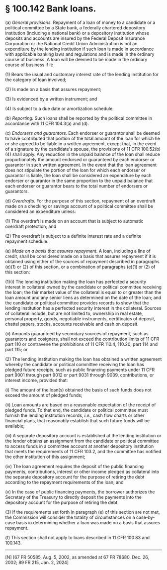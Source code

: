 # § 100.142   Bank loans.

(a) *General provisions.* Repayment of a loan of money to a candidate or a political committee by a State bank, a federally chartered depository institution (including a national bank) or a depository institution whose deposits and accounts are insured by the Federal Deposit Insurance Corporation or the National Credit Union Administration is not an expenditure by the lending institution if such loan is made in accordance with applicable banking laws and regulations and is made in the ordinary course of business. A loan will be deemed to be made in the ordinary course of business if it: 


(1) Bears the usual and customary interest rate of the lending institution for the category of loan involved; 


(2) Is made on a basis that assures repayment; 


(3) Is evidenced by a written instrument; and 


(4) Is subject to a due date or amortization schedule. 


(b) *Reporting.* Such loans shall be reported by the political committee in accordance with 11 CFR 104.3(a) and (d). 


(c) *Endorsers and guarantors.* Each endorser or guarantor shall be deemed to have contributed that portion of the total amount of the loan for which he or she agreed to be liable in a written agreement, except that, in the event of a signature by the candidate's spouse, the provisions of 11 CFR 100.52(b)(4) shall apply. Any reduction in the unpaid balance of the loan shall reduce proportionately the amount endorsed or guaranteed by each endorser or guarantor in such written agreement. In the event that the loan agreement does not stipulate the portion of the loan for which each endorser or guarantor is liable, the loan shall be considered an expenditure by each endorser or guarantor in the same proportion to the unpaid balance that each endorser or guarantor bears to the total number of endorsers or guarantors. 


(d) *Overdrafts.* For the purpose of this section, repayment of an overdraft made on a checking or savings account of a political committee shall be considered an expenditure unless: 


(1) The overdraft is made on an account that is subject to automatic overdraft protection; and 


(2) The overdraft is subject to a definite interest rate and a definite repayment schedule. 


(e) *Made on a basis that assures repayment.* A loan, including a line of credit, shall be considered made on a basis that assures repayment if it is obtained using either of the sources of repayment described in paragraphs (e)(1) or (2) of this section, or a combination of paragraphs (e)(1) or (2) of this section: 


(1)(i) The lending institution making the loan has perfected a security interest in collateral owned by the candidate or political committee receiving the loan; the fair market value of the collateral is equal to or greater than the loan amount and any senior liens as determined on the date of the loan; and the candidate or political committee provides records to show that the lending institution has a perfected security interest in the collateral. Sources of collateral include, but are not limited to, ownership in real estate, personal property, goods, negotiable instruments, certificates of deposit, chattel papers, stocks, accounts receivable and cash on deposit. 


(ii) Amounts guaranteed by secondary sources of repayment, such as guarantors and cosigners, shall not exceed the contribution limits of 11 CFR part 110 or contravene the prohibitions of 11 CFR 110.4, 110.20, part 114 and part 115; or 


(2) The lending institution making the loan has obtained a written agreement whereby the candidate or political committee receiving the loan has pledged future receipts, such as public financing payments under 11 CFR part 9001 through part 9012 or part 9031 through 9039, contributions, or interest income, provided that: 


(i) The amount of the loan(s) obtained the basis of such funds does not exceed the amount of pledged funds; 


(ii) Loan amounts are based on a reasonable expectation of the receipt of pledged funds. To that end, the candidate or political committee must furnish the lending institution records, *i.e.*, cash flow charts or other financial plans, that reasonably establish that such future funds will be available; 


(iii) A separate depository account is established at the lending institution or the lender obtains an assignment from the candidate or political committee to access funds in a committee account at another depository institution that meets the requirements of 11 CFR 103.2, and the committee has notified the other institution of this assignment; 


(iv) The loan agreement requires the deposit of the public financing payments, contributions, interest or other income pledged as collateral into the separate depository account for the purpose of retiring the debt according to the repayment requirements of the loan; and 


(v) In the case of public financing payments, the borrower authorizes the Secretary of the Treasury to directly deposit the payments into the depository account for the purpose of retiring the debt. 


(3) If the requirements set forth in paragraph (e) of this section are not met, the Commission will consider the totality of circumstances on a case-by-case basis in determining whether a loan was made on a basis that assures repayment. 


(f) This section shall not apply to loans described in 11 CFR 100.83 and 100.143.



---

[N] [67 FR 50585, Aug. 5, 2002, as amended at 67 FR 78680, Dec. 26, 2002; 89 FR 215, Jan. 2, 2024]





